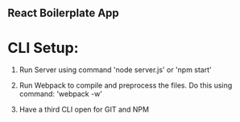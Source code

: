 ## React Boilerplate App ##

CLI Setup:
==========

1) Run Server using command 'node server.js' or 'npm start'
2) Run Webpack to compile and preprocess the files. Do this using command: 'webpack -w'

3) Have a third CLI open for GIT and NPM
